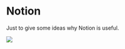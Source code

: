 # Notion
Just to give some ideas why Notion is useful.

![](https://github.com/im-sanka/notion/blob/main/Notion%20Presentation.gif)
